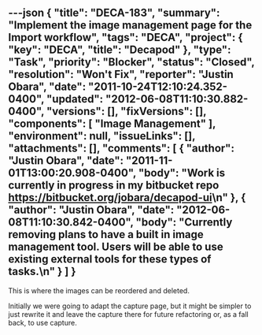 ---json
{
  "title": "DECA-183",
  "summary": "Implement the image management page for the Import workflow",
  "tags": "DECA",
  "project": {
    "key": "DECA",
    "title": "Decapod"
  },
  "type": "Task",
  "priority": "Blocker",
  "status": "Closed",
  "resolution": "Won't Fix",
  "reporter": "Justin Obara",
  "date": "2011-10-24T12:10:24.352-0400",
  "updated": "2012-06-08T11:10:30.882-0400",
  "versions": [],
  "fixVersions": [],
  "components": [
    "Image Management"
  ],
  "environment": null,
  "issueLinks": [],
  "attachments": [],
  "comments": [
    {
      "author": "Justin Obara",
      "date": "2011-11-01T13:00:20.908-0400",
      "body": "Work is currently in progress in my bitbucket repo <https://bitbucket.org/jobara/decapod-ui>\n"
    },
    {
      "author": "Justin Obara",
      "date": "2012-06-08T11:10:30.842-0400",
      "body": "Currently removing plans to have a built in image management tool. Users will be able to use existing external tools for these types of tasks.\n"
    }
  ]
}
---
This is where the images can be reordered and deleted.&#x20;

Initially we were going to adapt the capture page, but it might be simpler to just rewrite it and leave the capture there for future refactoring or, as a fall back, to use capture.&#x20;

        